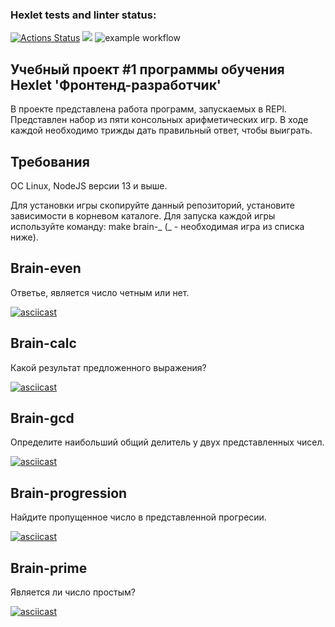 ### Hexlet tests and linter status:

[![Actions Status](https://github.com/pavel-likharev/frontend-project-lvl1/workflows/hexlet-check/badge.svg)](https://github.com/pavel-likharev/frontend-project-lvl1/actions)
<a href="https://codeclimate.com/github/pavel-likharev/frontend-project-lvl1/maintainability"><img src="https://api.codeclimate.com/v1/badges/a99a88d28ad37a79dbf6/maintainability" /></a>
![example workflow](https://github.com/pavel-likharev/frontend-project-lvl1/actions/workflows/eslint.yml/badge.svg)

## Учебный проект #1 программы обучения Hexlet 'Фронтенд-разработчик'

В проекте представлена работа программ, запускаемых в REPl.
Представлен набор из пяти консольных арифметических игр. В ходе каждой необходимо трижды дать правильный ответ, чтобы выиграть.

## Требования

ОС Linux, NodeJS версии 13 и выше.

Для установки игры скопируйте данный репозиторий, установите зависимости в корневом каталоге.
Для запуска каждой игры используйте команду: make brain-_ (_ - необходимая игра из списка ниже).

## Brain-even

Ответье, является число четным или нет.

[![asciicast](https://asciinema.org/a/J8F7PasbBHSwgQnyijRIr2YFE.svg)](https://asciinema.org/a/J8F7PasbBHSwgQnyijRIr2YFE)

## Brain-calc

Какой результат предложенного выражения?

[![asciicast](https://asciinema.org/a/3mumhEbZMZANwQfDXrEQ13IB7.svg)](https://asciinema.org/a/3mumhEbZMZANwQfDXrEQ13IB7)

## Brain-gcd

Определите наибольший общий делитель у двух представленных чисел.

[![asciicast](https://asciinema.org/a/wrlIRjLrWHlXXKcO0i7ze3gHf.svg)](https://asciinema.org/a/wrlIRjLrWHlXXKcO0i7ze3gHf)

## Brain-progression

Найдите пропущенное число в представленной прогресии.

[![asciicast](https://asciinema.org/a/Pi6xFaSKd14dFvmG4ZQFv0tj7.svg)](https://asciinema.org/a/Pi6xFaSKd14dFvmG4ZQFv0tj7)

## Brain-prime

Является ли число простым?

[![asciicast](https://asciinema.org/a/j6O9FZwi27c3SpJr5DlhujO2s.svg)](https://asciinema.org/a/j6O9FZwi27c3SpJr5DlhujO2s)
